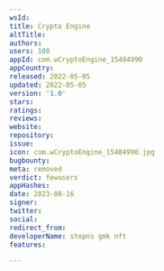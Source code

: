 ```yaml
---
wsId: 
title: Crypto Engine
altTitle: 
authors: 
users: 100
appId: com.wCryptoEngine_15484990
appCountry: 
released: 2022-05-05
updated: 2022-05-05
version: '1.0'
stars: 
ratings: 
reviews: 
website: 
repository: 
issue: 
icon: com.wCryptoEngine_15484990.jpg
bugbounty: 
meta: removed
verdict: fewusers
appHashes: 
date: 2023-08-16
signer: 
twitter: 
social: 
redirect_from: 
developerName: stepns gmk nft
features: 

---
```


